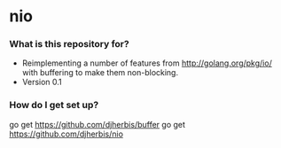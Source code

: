 # nio #

### What is this repository for? ###

* Reimplementing a number of features from http://golang.org/pkg/io/ with buffering to make them non-blocking.
* Version 0.1

### How do I get set up? ###

go get https://github.com/djherbis/buffer
go get https://github.com/djherbis/nio